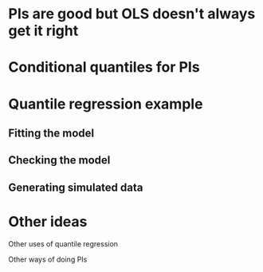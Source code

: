 # PIs are good but OLS doesn't always get it right

# Conditional quantiles for PIs

# Quantile regression example

## Fitting the model

## Checking the model

## Generating simulated data

# Other ideas

Other uses of quantile regression

Other ways of doing PIs
